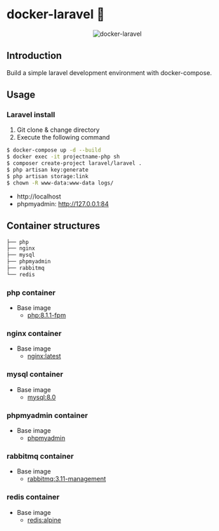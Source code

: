 # docker-laravel 🐳

<p align="center">
    <img src="https://user-images.githubusercontent.com/35098175/145682384-0f531ede-96e0-44c3-a35e-32494bd9af42.png" alt="docker-laravel">
</p>

## Introduction

Build a simple laravel development environment with docker-compose.

## Usage

### Laravel install

1. Git clone & change directory
2. Execute the following command

```bash
$ docker-compose up -d --build
$ docker exec -it projectname-php sh 
$ composer create-project laravel/laravel .
$ php artisan key:generate
$ php artisan storage:link
$ chown -R www-data:www-data logs/

```

- http://localhost
- phpmyadmin:  http://127.0.0.1:84
## Container structures

```bash
├── php
├── nginx
├── mysql
├── phpmyadmin
├── rabbitmq
└── redis
```

### php container

- Base image
    - [php:8.1.1-fpm](https://hub.docker.com/_/php)

### nginx container

- Base image
    - [nginx:latest](https://hub.docker.com/_/nginx)

### mysql container

- Base image
    - [mysql:8.0](https://hub.docker.com/_/mysql)

### phpmyadmin container

- Base image
    - [phpmyadmin](https://hub.docker.com/r/phpmyadmin/phpmyadmin)

### rabbitmq container

- Base image
    - [rabbitmq:3.11-management](https://hub.docker.com/_/rabbitmq)
    

### redis container

- Base image
  - [redis:alpine](https://hub.docker.com/_/redis)


